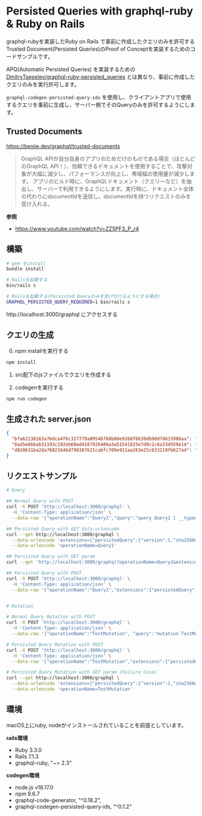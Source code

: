 # Persisted Queries with graphql-ruby & Ruby on Rails

graphql-rubyを実装したRuby on Rails で事前に作成したクエリのみを許可するTrusted Document(Persisted Queries)のProof of Conceptを実装するためのコードサンプルです。

APQ(Automatic Persisted Queries) を実装するための [DmitryTsepelev/graphql-ruby-persisted_queries](https://github.com/DmitryTsepelev/graphql-ruby-persisted_queries) とは異なり、事前に作成したクエリのみを実行許可します。

`graphql-codegen-persisted-query-ids` を使用し、クライアントアプリで使用するクエリを事前に生成し、サーバー側でそのQueryのみを許可するようにします。

## Trusted Documents
https://benjie.dev/graphql/trusted-documents

> GraphQL APIが自分自身のアプリのためだけのものである場合（ほとんどのGraphQL API！）、信頼できるドキュメントを使用することで、攻撃対象が大幅に減少し、パフォーマンスが向上し、帯域幅の使用量が減少します。 アプリのビルド時に、GraphQLドキュメント（クエリーなど）を抽出し、サーバーで利用できるようにします。実行時に、ドキュメント全体の代わりにdocumentIdを送信し、documentIdを持つリクエストのみを受け入れる。

**参照**
- https://www.youtube.com/watch?v=ZZ5PF3_P_r4

## 構築
```bash
# gem をinstall
bundle install

# Railsを起動する
bin/rails s

# Railsを起動する(Persisted Queryのみを受け付けるようにする場合)
GRAPHQL_PERSISTED_QUERY_REQUIRED=1 bin/rails s
```

http://localhost:3000/graphql にアクセスする

## クエリの生成
0. npm installを実行する
```bash
npm install
```

1. src配下のjsファイルでクエリを作成する

2. codegenを実行する
```bash
npm run codegen
```

## 生成された server.json
```json
{
  "bfa62138163a76dca4f6c317779a0954b768b00e9268f6639db90d78633986aa": "query Query1 {\n  __typename\n}",
  "8ad5e6bbab31193c192eb68ed4187026486a3a51541825e7d0c2c6a334559e14": "query HelloQuery {\n  testField\n}",
  "d020631ba2da76821646d798387621cabfc709e911aa263e25c833119fb627ad": "mutation TestMutation {\n  testField\n}"
}
```

## リクエストサンプル
```bash
# Query

## Normal Query with POST
curl -X POST 'http://localhost:3000/graphql' \
  -H 'Content-Type: application/json' \
  --data-raw '{"operationName":"Query1","query":"query Query1 { __typename}"}'

## Persisted Query with GET data-urlencode
curl --get http://localhost:3000/graphql \
  --data-urlencode 'extensions={"persistedQuery":{"version":1,"sha256Hash":"bfa62138163a76dca4f6c317779a0954b768b00e9268f6639db90d78633986aa"}}' \
  --data-urlencode 'operationName=Query1'

## Persisted Query with GET param
curl --get 'http://localhost:3000/graphql?operationName=Query1&extensions=%7B%22persistedQuery%22%3A%7B%22version%22%3A1%2C%22sha256Hash%22%3A%22bfa62138163a76dca4f6c317779a0954b768b00e9268f6639db90d78633986aa%22%7D%7D'

## Persisted Query with POST
curl -X POST 'http://localhost:3000/graphql' \
  -H 'Content-Type: application/json' \
  --data-raw '{"operationName":"Query1","extensions":{"persistedQuery":{"version":1,"sha256Hash":"bfa62138163a76dca4f6c317779a0954b768b00e9268f6639db90d78633986aa"}}}'


# Mutation

# Normal Query Mutation with POST
curl -X POST 'http://localhost:3000/graphql' \
  -H 'Content-Type: application/json' \
  --data-raw '{"operationName":"TestMutation", "query":"mutation TestMutation { testField }"}'

# Persisted Query Mutation with POST
curl -X POST 'http://localhost:3000/graphql' \
  -H 'Content-Type: application/json' \
  --data-raw '{"operationName":"TestMutation","extensions":{"persistedQuery":{"version":1,"sha256Hash":"d020631ba2da76821646d798387621cabfc709e911aa263e25c833119fb627ad"}}}'

# Persisted Query Mutation with GET param (Failure Case)
curl --get http://localhost:3000/graphql \
  --data-urlencode 'extensions={"persistedQuery":{"version":1,"sha256Hash":"d020631ba2da76821646d798387621cabfc709e911aa263e25c833119fb627ad"}}' \
  --data-urlencode 'operationName=TestMutation'

```


## 環境
macOS上にruby, nodeがインストールされていることを前提としています。 

**rails環境** 
- Ruby 3.3.0
- Rails 7.1.3
- graphql-ruby, "~> 2.3"

**codegen環境**
- node.js v18.17.0
- npm 9.6.7
- graphql-code-generator, "^0.18.2",
- graphql-codegen-persisted-query-ids, "^0.1.2"
